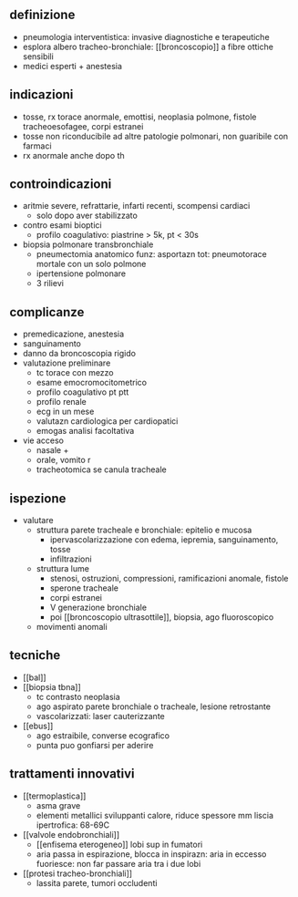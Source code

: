 ## definizione
- pneumologia interventistica: invasive diagnostiche e terapeutiche
- esplora albero tracheo-bronchiale: [[broncoscopio]] a fibre ottiche sensibili
- medici esperti + anestesia

## indicazioni
- tosse, rx torace anormale, emottisi, neoplasia polmone, fistole tracheoesofagee, corpi estranei
- tosse non riconducibile ad altre patologie polmonari, non guaribile con farmaci
- rx anormale anche dopo th

## controindicazioni
- aritmie severe, refrattarie, infarti recenti, scompensi cardiaci
	- solo dopo aver stabilizzato
- contro esami bioptici
	- profilo coagulativo: piastrine > 5k, pt < 30s
- biopsia polmonare transbronchiale
	- pneumectomia anatomico funz: asportazn tot: pneumotorace mortale con un solo polmone
	- ipertensione polmonare
	- 3 rilievi

## complicanze
- premedicazione, anestesia
- sanguinamento
- danno da broncoscopia rigido
- valutazione preliminare
	- tc torace con mezzo
	- esame emocromocitometrico
	- profilo coagulativo pt ptt
	- profilo renale
	- ecg in un mese
	- valutazn cardiologica per cardiopatici
	- emogas analisi facoltativa
- vie acceso
	- nasale +
	- orale, vomito r
	- tracheotomica se canula tracheale

## ispezione
- valutare
	- struttura parete tracheale e bronchiale: epitelio e mucosa
		- ipervascolarizzazione con edema, iepremia, sanguinamento, tosse
		- infiltrazioni
	- struttura lume
		- stenosi, ostruzioni, compressioni, ramificazioni anomale, fistole
		- sperone tracheale
		- corpi estranei
		- V generazione bronchiale
		- poi [[broncoscopio ultrasottile]], biopsia, ago fluoroscopico
	- movimenti anomali

## tecniche
- [[bal]]
- [[biopsia tbna]]
	- tc contrasto neoplasia
	- ago aspirato parete bronchiale o tracheale, lesione retrostante
	- vascolarizzati: laser cauterizzante
- [[ebus]]
	- ago estraibile, converse ecografico
	- punta puo gonfiarsi per aderire

## trattamenti innovativi
- [[termoplastica]]
	- asma grave
	- elementi metallici sviluppanti calore, riduce spessore mm liscia ipertrofica: 68-69C
- [[valvole endobronchiali]]
	- [[enfisema eterogeneo]] lobi sup in fumatori
	- aria passa in espirazione, blocca in inspirazn: aria in eccesso fuoriesce: non far passare aria tra i due lobi
- [[protesi tracheo-bronchiali]]
	- lassita parete, tumori occludenti